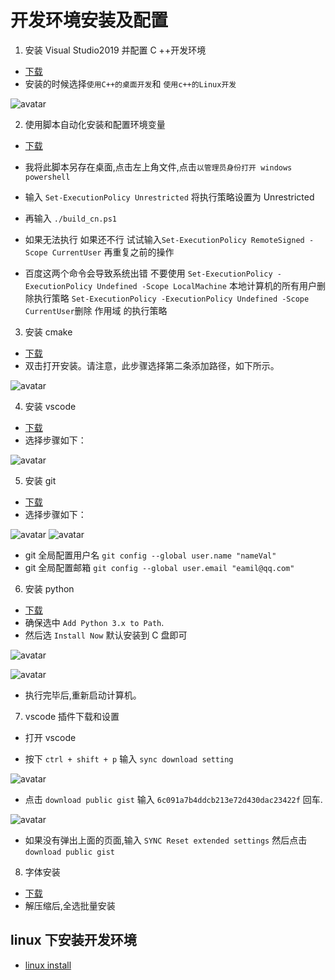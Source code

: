 # 开发环境安装及配置

1. 安装 Visual Studio2019 并配置 C ++开发环境

- [下载](https://qzrobot.top/index.php/s/ckFtR2YwynSrSiz/download)
- 安装的时候选择`使用C++的桌面开发`和 `使用c++的Linux开发`

![avatar](../pic/0.visualstudio.jpg)

2. 使用脚本自动化安装和配置环境变量

- [下载](https://qzrobot.top/index.php/s/wzNnD2JW59ocTpH/download)

- 我将此脚本另存在桌面,点击左上角文件,点击`以管理员身份打开 windows powershell`
- 输入 `Set-ExecutionPolicy Unrestricted` 将执行策略设置为 Unrestricted
- 再输入 `./build_cn.ps1`

- 如果无法执行 
  如果还不行 试试输入`Set-ExecutionPolicy RemoteSigned -Scope CurrentUser`   再重复之前的操作
- 百度这两个命令会导致系统出错 不要使用
  `Set-ExecutionPolicy -ExecutionPolicy Undefined -Scope LocalMachine` 本地计算机的所有用户删除执行策略
  `Set-ExecutionPolicy -ExecutionPolicy Undefined -Scope CurrentUser`删除 作用域 的执行策略 

3. 安装 cmake

- [下载](https://qzrobot.top/index.php/s/9PpsXD9yxAd85sd/download)
- 双击打开安装。请注意，此步骤选择第二条添加路径，如下所示。

![avatar](../pic/1.cmake.jpg)

4. 安装 vscode

- [下载](https://qzrobot.top/index.php/s/GjQZgGKfBDw2FBW/download)
- 选择步骤如下：

![avatar](../pic/2.vscode.jpg)

5. 安装 git

- [下载](https://qzrobot.top/index.php/s/afkWMfGGrZxZcaR/download)
- 选择步骤如下：

![avatar](../pic/3.git-1.jpg)
![avatar](../pic/3.git-2.jpg)

- git 全局配置用户名 `git config --global user.name "nameVal"`
- git 全局配置邮箱 `git config --global user.email "eamil@qq.com"`

6. 安装 python

- [下载](https://qzrobot.top/index.php/s/THniMLtpTa4j3j5/download)
- 确保选中 `Add Python 3.x to Path`.
- 然后选 `Install Now` 默认安装到 C 盘即可

![avatar](../pic/4.python.jpg)

![avatar](../pic/7.环境变量-1.jpg)

- 执行完毕后,重新启动计算机。

7. vscode 插件下载和设置

- 打开 vscode

- 按下 `ctrl + shift + p` 输入 `sync download setting`

![avatar](../pic/8.vscode-2.jpg)

- 点击 `download public gist` 输入 `6c091a7b4ddcb213e72d430dac23422f` 回车.

![avatar](../pic/8.vscode-3.jpg)

- 如果没有弹出上面的页面,输入 `SYNC Reset extended settings` 然后点击 `download public gist`

8. 字体安装

- [下载](https://qzrobot.top/index.php/s/K6Lk8LFAAmsirip/download/font.rar)
- 解压缩后,全选批量安装

## linux 下安装开发环境

- [linux install](./Dev_Environment_linux.md)
